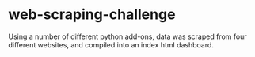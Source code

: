 # web-scraping-challenge

Using a number of different python add-ons, data was scraped from four different websites, and compiled into an index html dashboard.
